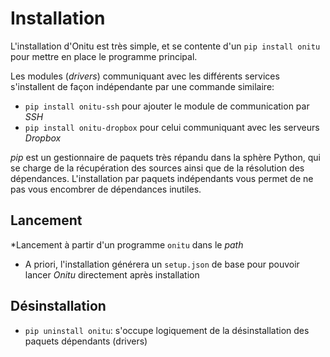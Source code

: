 # Installation

L'installation d'Onitu est très simple, et se contente d'un `pip install onitu` pour mettre en place le programme principal.

Les modules (*drivers*) communiquant avec les différents services s'installent de façon indépendante par une commande similaire:

* `pip install onitu-ssh` pour ajouter le module de communication par *SSH*
* `pip install onitu-dropbox` pour celui communiquant avec les serveurs *Dropbox*

*pip* est un gestionnaire de paquets très répandu dans la sphère Python, qui se charge de la récupération des sources ainsi que de la résolution des dépendances. L'installation par paquets indépendants vous permet de ne pas vous encombrer de dépendances inutiles.

## Lancement

*Lancement à partir d'un programme `onitu` dans le *path*
* A priori, l'installation générera un `setup.json` de base pour pouvoir lancer *Onitu* directement après installation

## Désinstallation

* `pip uninstall onitu`: s'occupe logiquement de la désinstallation des paquets dépendants (drivers)
